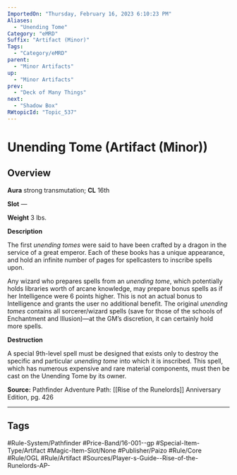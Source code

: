 ```yaml
---
ImportedOn: "Thursday, February 16, 2023 6:10:23 PM"
Aliases:
  - "Unending Tome"
Category: "eMRD"
Suffix: "Artifact (Minor)"
Tags:
  - "Category/eMRD"
parent:
  - "Minor Artifacts"
up:
  - "Minor Artifacts"
prev:
  - "Deck of Many Things"
next:
  - "Shadow Box"
RWtopicId: "Topic_537"
---
```

# Unending Tome (Artifact (Minor))
## Overview
**Aura** strong transmutation; **CL** 16th

**Slot** —

**Weight** 3 lbs.

**Description**

The first *unending tomes* were said to have been crafted by a dragon in the service of a great emperor. Each of these books has a unique appearance, and hold an infinite number of pages for spellcasters to inscribe spells upon.

Any wizard who prepares spells from an *unending tome*, which potentially holds libraries worth of arcane knowledge, may prepare bonus spells as if her Intelligence were 6 points higher. This is not an actual bonus to Intelligence and grants the user no additional benefit. The original *unending tomes* contains all sorcerer/wizard spells (save for those of the schools of Enchantment and Illusion)—at the GM’s discretion, it can certainly hold more spells.

**Destruction**

A special 9th-level spell must be designed that exists only to destroy the specific and particular *unending tome* into which it is inscribed. This spell, which has numerous expensive and rare material components, must then be cast on the Unending Tome by its owner. 

**Source:** Pathfinder Adventure Path: [[Rise of the Runelords]] Anniversary Edition, pg. 426


---
## Tags
#Rule-System/Pathfinder #Price-Band/16-001--gp #Special-Item-Type/Artifact #Magic-Item-Slot/None #Publisher/Paizo #Rule/Core #Rule/OGL #Rule/Artifact #Sources/Player-s-Guide--Rise-of-the-Runelords-AP-


